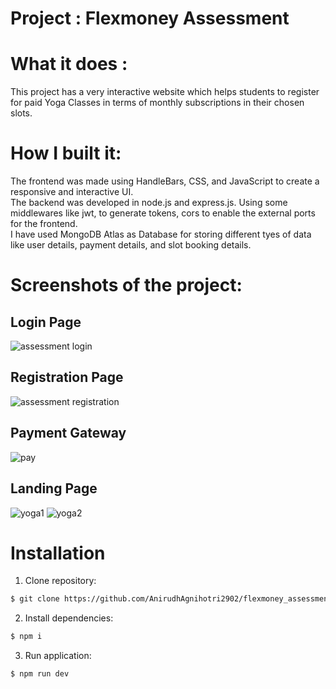 # Project : Flexmoney Assessment
# What it does :
This project has a very interactive website which helps students to register for paid Yoga Classes in terms of monthly subscriptions in their chosen slots.
 
# How I built it:
The frontend was made using HandleBars, CSS, and JavaScript to create a responsive and interactive UI.<br>
The backend was developed in node.js and express.js. Using some middlewares like jwt, to generate tokens, cors to enable the external ports for the frontend.<br>
I have used MongoDB Atlas as Database for storing different tyes of data like user details, payment details, and slot booking details.
# Screenshots of the project:

## Login Page
![assessment login](https://user-images.githubusercontent.com/72650662/207453767-eec20239-b545-460e-8414-88dfda453bd3.png)

## Registration Page
![assessment registration](https://user-images.githubusercontent.com/72650662/207452390-d92b383c-cc7d-499d-a1ed-767670f86eaa.png)

## Payment Gateway
![pay](https://user-images.githubusercontent.com/72650662/207457021-1281e743-8a37-442e-b3b9-9600c5e48171.png)

## Landing Page
![yoga1](https://user-images.githubusercontent.com/72650662/207457051-0c854978-8ecc-485d-85f8-b2480774f62e.png)
![yoga2](https://user-images.githubusercontent.com/72650662/207457088-a980b88a-8b16-48c9-8f70-533f74260d36.png)


# Installation
1. Clone repository:
```bash
$ git clone https://github.com/AnirudhAgnihotri2902/flexmoney_assessment.git
```

2. Install dependencies:

```bash
$ npm i
```
3. Run application:
```bash
$ npm run dev
```
